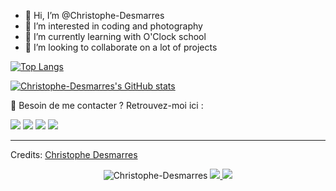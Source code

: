 - 👋 Hi, I’m @Christophe-Desmarres
- 👀 I’m interested in coding and photography
- 🌱 I’m currently learning with O'Clock school
- 💞️ I’m looking to collaborate on a lot of projects

[![Top Langs](https://github-readme-stats.vercel.app/api/top-langs/?username=Christophe-Desmarres&layout=compact&card_width=445px)](https://github.com/Christophe-Desmarres/github-readme-stats)


[![Christophe-Desmarres's GitHub stats](https://github-readme-stats.vercel.app/api?username=Christophe-Desmarres&show_icons=true)](https://github.com/Christophe-Desmarres/github-readme-stats) 

📣 Besoin de me contacter ? Retrouvez-moi ici :<br/>
<p>
  <a href="mailto:christophe.desmarres@hotmail.com?subject=[GitHub]%20🔥%20Prise%20de%20contact&body=Bonjour%20Christophe%2C%0A%0AJe%20viens%20vers%20toi%20aujourd%27hui%20apr%C3%A8s%20avoir%20vu%20ton%20profil%20GitHub%20pour%20..."><img src="https://img.shields.io/badge/e‑mail-D14836.svg?style=for-the-badge&logo=GMail&logoColor=white"/></a>	
  <a href="https://instagram.com/cd_mar"><img src="https://img.shields.io/badge/instagram-E4405F.svg?style=for-the-badge&logo=instagram&logoColor=white"/></a>		
  <a href="https://linkedin.com/in/christophe-desmarres-170022a3"><img src="https://img.shields.io/badge/linkedin-0077B5.svg?style=for-the-badge&logo=linkedin&logoColor=white"/></a>	
  <a href="https://twitter.com/noursausore"><img src="https://img.shields.io/badge/twitter-1DA1F2.svg?style=for-the-badge&logo=twitter&logoColor=white"/></a>
</p>
<!--START_SECTION:waka-->

<!--END_SECTION:waka-->

-----
Credits: [Christophe Desmarres](https://github.com/Christophe-Desmarres)

<p align="center">
  

  <img src="https://komarev.com/ghpvc/?username=Christophe-Desmarres" alt="Christophe-Desmarres" />
  
  <a href="https://github.com/Christophe-Desmarres/">
      <img src="https://img.shields.io/github/followers/Christophe-Desmarres?style=flat-square?color=%234CC61E&label=GitHub%20Followers%20"/>
  </a>
  
  <a href="https://github.com/Christophe-Desmarres/">
    <img src="https://img.shields.io/github/last-commit/Christophe-Desmarres/Christophe-Desmarres?style=flat-square?color=red&label=Last%20Updated%20"/>   </a>
</p>

<!---
Christophe-Desmarres/Christophe-Desmarres is a ✨ special ✨ repository because its `README.md` (this file) appears on your GitHub profile.
You can click the Preview link to take a look at your changes.
- 📫 How to reach me ...

<img src="http://views.whatilearened.today/views/github/Christophe-Desmarres/views.svg"/>

 <a href="https://twitch.tv/nomDeProfil"><img src="https://img.shields.io/badge/twitch-9146FF.svg?style=for-the-badge&logo=twitch&logoColor=white"/></a>


--->

